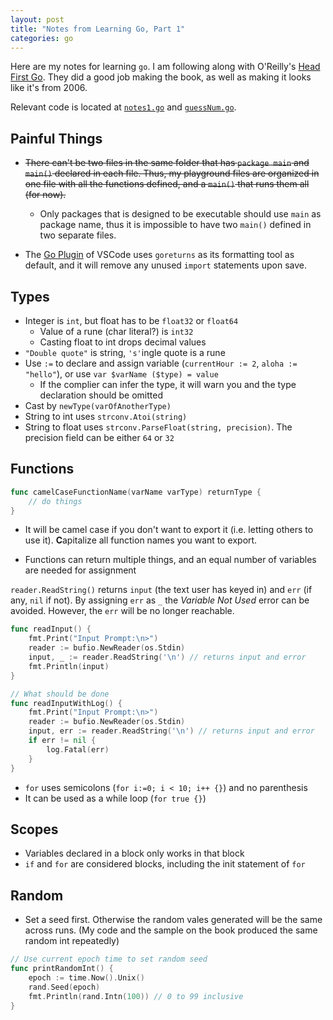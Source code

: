 ```yaml
---
layout: post
title: "Notes from Learning Go, Part 1"
categories: go 
---
```


Here are my notes for learning `go`. I am following along with O'Reilly's [Head First Go](https://www.amazon.com/dp/1491969555/). They did a good job making the book, as well as making it looks like it's from 2006.

Relevant code is located at [`notes1.go`](https://github.com/Zenmai0822/goplayground/blob/master/notes1.go) and [`guessNum.go`](https://github.com/Zenmai0822/goplayground/blob/master/guessNum.go).

## Painful Things

- ~~There can't be two files in the same folder that has `package main` and `main()` declared in each file. Thus, my playground files are organized in one file with all the functions defined, and a `main()` that runs them all (for now).~~
  - Only packages that is designed to be executable should use `main` as package name, thus it is impossible to have two `main()` defined in two separate files. 

- The [Go Plugin](https://marketplace.visualstudio.com/items?itemName=ms-vscode.Go) of VSCode uses `goreturns` as its formatting tool as default, and it will remove any unused `import` statements upon save. 

## Types

- Integer is `int`, but float has to be `float32` or `float64`
  - Value of a rune (char literal?) is `int32`
  - Casting float to int drops decimal values
- `"Double quote"` is string, `'s'`ingle quote is a rune
- Use `:=` to declare and assign variable (`currentHour := 2`, `aloha := "hello"`), or use `var $varName ($type) = value`
  - If the complier can infer the type, it will warn you and the type declaration should be omitted
- Cast by `newType(varOfAnotherType)`
- String to int uses `strconv.Atoi(string)`
- String to float uses `strconv.ParseFloat(string, precision)`. The precision field can be either `64` or `32`

## Functions

```go
func camelCaseFunctionName(varName varType) returnType {
    // do things
}
```

- It will be camel case if you don't want to export it (i.e. letting others to use it). **C**apitalize all function names you want to export.

- Functions can return multiple things, and an equal number of variables are needed for assignment

`reader.ReadString()` returns `input` (the text user has keyed in) and `err` (if any, `nil` if not). By assigning `err` as `_` the *Variable Not Used* error can be avoided. However, the `err` will be no longer reachable. 

```go
func readInput() {
    fmt.Print("Input Prompt:\n>")
    reader := bufio.NewReader(os.Stdin)
    input, _ := reader.ReadString('\n') // returns input and error
    fmt.Println(input)
}

// What should be done 
func readInputWithLog() {
    fmt.Print("Input Prompt:\n>")
    reader := bufio.NewReader(os.Stdin)
    input, err := reader.ReadString('\n') // returns input and error
    if err != nil {
        log.Fatal(err)
    }
}
```

- `for` uses semicolons (`for i:=0; i < 10; i++ {}`) and no parenthesis
- It can be used as a while loop (`for true {}`)

## Scopes

- Variables declared in a block only works in that block
- `if` and `for` are considered blocks, including the init statement of `for`

## Random

- Set a seed first. Otherwise the random vales generated will be the same across runs. (My code and the sample on the book produced the same random int repeatedly)

```go
// Use current epoch time to set random seed
func printRandomInt() {
    epoch := time.Now().Unix()
    rand.Seed(epoch)
    fmt.Println(rand.Intn(100)) // 0 to 99 inclusive
}
```